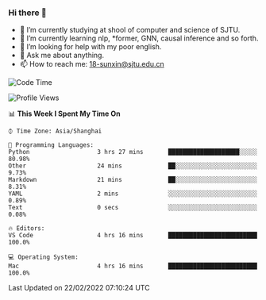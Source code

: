 ### Hi there 👋

<!--
**sunxin000/sunxin000** is a ✨ _special_ ✨ repository because its `README.md` (this file) appears on your GitHub profile.

Here are some ideas to get you started:

- 🔭 I’m currently working on ...
- 🌱 I’m currently learning ...
- 👯 I’m looking to collaborate on ...
- 🤔 I’m looking for help with ...
- 💬 Ask me about ...
- 📫 How to reach me: ...
- 😄 Pronouns: ...
- ⚡ Fun fact: ...
-->
- 🏫 I’m currently studying at shool of computer and science of SJTU.
- 🌱 I’m currently learning nlp, \*former, GNN, causal inference and so forth.
- 🤔 I’m looking for help with my poor english.
- 💬 Ask me about anything.
- 📫 How to reach me: 18-sunxin@sjtu.edu.cn
<!--START_SECTION:waka-->
![Code Time](http://img.shields.io/badge/Code%20Time-89%20hrs%2050%20mins-blue)

![Profile Views](http://img.shields.io/badge/Profile%20Views-2-blue)

📊 **This Week I Spent My Time On** 

```text
⌚︎ Time Zone: Asia/Shanghai

💬 Programming Languages: 
Python                   3 hrs 27 mins       ████████████████████░░░░░   80.98% 
Other                    24 mins             ██░░░░░░░░░░░░░░░░░░░░░░░   9.73% 
Markdown                 21 mins             ██░░░░░░░░░░░░░░░░░░░░░░░   8.31% 
YAML                     2 mins              ░░░░░░░░░░░░░░░░░░░░░░░░░   0.89% 
Text                     0 secs              ░░░░░░░░░░░░░░░░░░░░░░░░░   0.08%

🔥 Editors: 
VS Code                  4 hrs 16 mins       █████████████████████████   100.0%

💻 Operating System: 
Mac                      4 hrs 16 mins       █████████████████████████   100.0%

```


 Last Updated on 22/02/2022 07:10:24 UTC
<!--END_SECTION:waka-->
